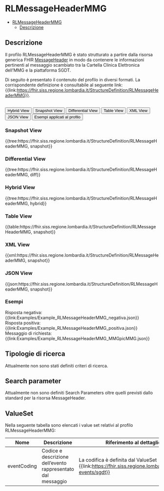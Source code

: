 # RLMessageHeaderMMG

- [RLMessageHeaderMMG](#RLMessageHeaderMMG)
  - [Descrizione](#descrizione)


## Descrizione

Il profilo RLMessageHeaderMMG è stato strutturato a partire dalla risorsa generica FHIR [MessageHeader](https://hl7.org/fhir/R4/messageheader.html) in modo da contenere le informazioni pertinenti al messaggio scambiato tra la Cartella Clinica Elettronica dell’MMG e la piattaforma SGDT.

Di seguito è presentato il contenuto del profilo in diversi formati. La corrispondente definizione è consultabile al seguente link: {{link:https://fhir.siss.regione.lombardia.it/StructureDefinition/RLMessageHeaderMMG}}.

<br>
<div class="tab">
  <button class="tablinks active" onclick="openTab(event, 'Hybrid View')">Hybrid View</button>
  <button class="tablinks" onclick="openTab(event, 'Snapshot View')">Snapshot View</button>
  <button class="tablinks" onclick="openTab(event, 'Differential View')">Differential View</button>
  <button class="tablinks" onclick="openTab(event, 'Table View')">Table View</button>
  <button class="tablinks" onclick="openTab(event, 'XML View')">XML View</button>
  <button class="tablinks" onclick="openTab(event, 'JSON View')">JSON View</button>
  <button class="tablinks" onclick="openTab(event, 'Esempi')">Esempi applicati al profilo</button>
</div>

<div id="Snapshot View" class="tabcontent">
  <h3>Snapshot View</h3>
{{tree:https://fhir.siss.regione.lombardia.it/StructureDefinition/RLMessageHeaderMMG, snapshot}}
</div>

<div id="Differential View" class="tabcontent">
  <h3>Differential View</h3>
{{tree:https://fhir.siss.regione.lombardia.it/StructureDefinition/RLMessageHeaderMMG, diff}}
</div>

<div id="Hybrid View" class="tabcontent"  style="display:block">
  <h3>Hybrid View</h3>
{{tree:https://fhir.siss.regione.lombardia.it/StructureDefinition/RLMessageHeaderMMG, hybrid}}
</div>

<div id="Table View" class="tabcontent">
  <h3>Table View</h3>
{{table:https://fhir.siss.regione.lombardia.it/StructureDefinition/RLMessageHeaderMMG, snapshot}}
</div>

<div id="XML View" class="tabcontent">
  <h3>XML View</h3>
{{xml:https://fhir.siss.regione.lombardia.it/StructureDefinition/RLMessageHeaderMMG, snapshot}}
</div>

<div id="JSON View" class="tabcontent">
  <h3>JSON View</h3>
{{json:https://fhir.siss.regione.lombardia.it/StructureDefinition/RLMessageHeaderMMG, snapshot}}
</div>

<div id="Esempi" class="tabcontent">
  <h3>Esempi</h3>
Risposta negativa: {{link:Examples/Example_RLMessageHeaderMMG_negativa.json}}
<br>
Risposta positiva: {{link:Examples/Example_RLMessageHeaderMMG_positiva.json}}
<br>
Messaggio di richiesta: {{link:Examples/Example_RLMessageHeaderMMG_MMGpicMMG.json}}
<br>
</div>


<!-- ===================================================FINE SEZIONE=================================================== -->

## Tipologie di ricerca

Attualmente non sono stati definiti criteri di ricerca.

<!-- ===================================================FINE SEZIONE=================================================== -->

## Search parameter

Attualmente non sono definiti Search Parameters oltre quelli previsti dallo standard per la risorsa MessageHeader.

<!-- ===================================================FINE SEZIONE=================================================== -->

## ValueSet

Nella seguente tabella sono elencati i value set relativi al profilo RLMessageHeaderMMG:

| Nome | Descrizione | Riferimento al dettaglio della codifica |
|---|---|---|
| eventCoding | Codice e descrizione dell’evento rappresentato dal messaggio | La codifica è definita dal ValueSet {{link:https://fhir.siss.regione.lombardia.it/ValueSet/message-events/sgdt}} |
